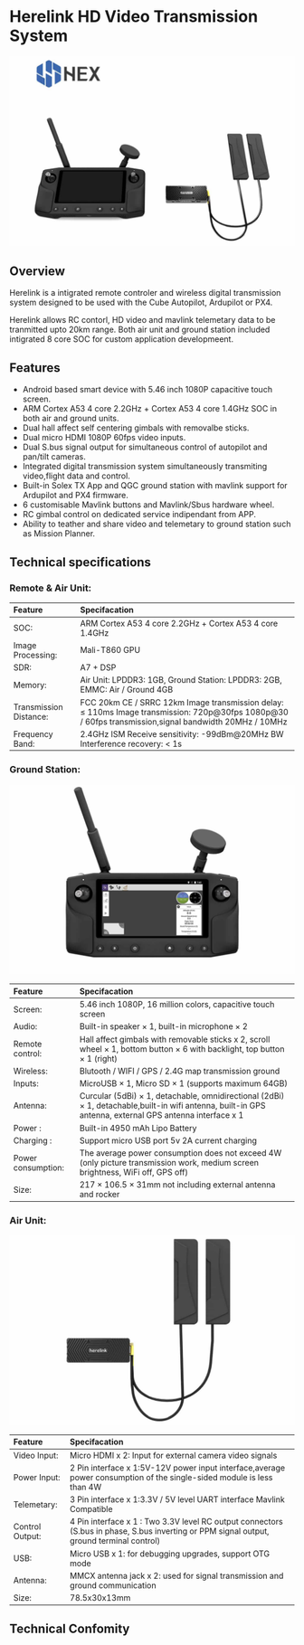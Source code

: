 # Herelink HD Video Transmission System

![](../.gitbook/assets/Herelink1.jpg)

## Overview

Herelink is a intigrated remote controler and wireless digital transmission system designed to be used with the Cube Autopilot, Ardupilot or PX4.  

Herelink allows RC contorl, HD video and mavlink telemetary data to be tranmitted upto 20km range. Both air unit and ground station included intigrated 8 core SOC for custom application developmeent.

## Features
* Android based smart device with 5.46 inch 1080P capacitive touch screen.
* ARM Cortex A53 4 core 2.2GHz + Cortex A53 4 core 1.4GHz SOC in both air and ground units. 
* Dual hall affect self centering gimbals with removalbe sticks. 
* Dual micro HDMI 1080P 60fps video inputs. 
* Dual S.bus signal output for simultaneous control of autopilot and pan/tilt cameras.
* Integrated digital transmission system simultaneously transmiting video,flight data and control. 
* Built-in Solex TX App and QGC ground station with mavlink support for Ardupilot and PX4 firmware.
* 6 customisable Mavlink buttons and Mavlink/Sbus hardware wheel. 
* RC gimbal control on dedicated service indipendant from APP. 
* Ability to teather and share video and telemetary to ground station such as Mission Planner. 



## Technical specifications


### Remote & Air Unit:

| Feature | Specifacation |
| :--- | :--- |
| SOC: | ARM Cortex A53 4 core 2.2GHz + Cortex A53 4 core 1.4GHz |
| Image Processing: | Mali-T860 GPU |
| SDR:| A7 + DSP |
| Memory: | Air Unit: LPDDR3: 1GB, Ground Station: LPDDR3: 2GB, EMMC: Air / Ground 4GB |
| Transmission Distance: |  FCC 20km CE / SRRC 12km Image transmission delay: ≤ 110ms Image transmission: 720p@30fps 1080p@30 / 60fps transmission,signal bandwidth 20MHz / 10MHz |
| Frequency Band: | 2.4GHz ISM Receive sensitivity: -99dBm@20MHz BW Interference recovery: < 1s |



### Ground Station:


![](../.gitbook/assets/Herelink2.jpg)

| Feature | Specifacation |
| :--- | :--- |
| Screen: |  5.46 inch 1080P, 16 million colors, capacitive touch screen |
| Audio: | Built-in speaker × 1, built-in microphone × 2 |
| Remote control: | Hall affect gimbals with removable sticks x 2, scroll wheel × 1, bottom button × 6 with backlight, top button × 1 (right) |
| Wireless: |  Blutooth / WIFI / GPS / 2.4G map transmission ground |
| Inputs: | MicroUSB × 1, Micro SD × 1 (supports maximum 64GB) |
| Antenna: | Curcular (5dBi) × 1, detachable, omnidirectional (2dBi) × 1, detachable,built-in wifi antenna, built-in GPS antenna, external GPS antenna interface x 1 |
| Power : | Built-in 4950 mAh Lipo Battery |
| Charging : | Support micro USB port 5v 2A current charging |
| Power consumption: | The average power consumption does not exceed 4W (only picture transmission work, medium screen brightness, WiFi off, GPS off) |
| Size: | 217 × 106.5 × 31mm not including external antenna and rocker |


### Air Unit:


![](../.gitbook/assets/Herelink3.jpg)

| Feature | Specifacation |
| :--- | :--- |
| Video Input: | Micro HDMI x 2: Input for external camera video signals |
| Power Input:  | 2 Pin interface x 1:5V-12V power input interface,average power consumption of the single-sided module is less than 4W |
| Telemetary: | 3 Pin interface x 1:3.3V / 5V level UART interface Mavlink Compatible |
| Control Output: |4 Pin interface x 1 : Two 3.3V level RC output connectors (S.bus in phase, S.bus inverting or PPM signal output, ground terminal control) |
| USB: | Micro USB x 1: for debugging upgrades, support OTG mode |
| Antenna: |  MMCX antenna jack x 2: used for signal transmission and ground communication |
| Size: | 78.5x30x13mm |



## Technical Confomity

